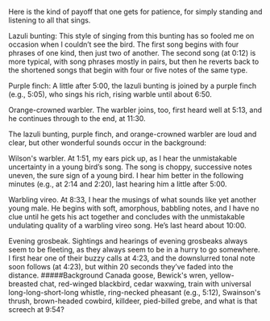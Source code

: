 Here is the kind of payoff that one gets for patience, for simply standing and listening to all that sings.

Lazuli bunting: This style of singing from this bunting has so fooled me on occasion when I couldn’t see the bird. The first song begins with four phrases of one kind, then just two of another. The second song (at 0:12) is more typical, with song phrases mostly in pairs, but then he reverts back to the shortened songs that begin with four or five notes of the same type. 

Purple finch: A little after 5:00, the lazuli bunting is joined by a purple finch (e.g., 5:05), who sings his rich, rising warble until about 6:50. 

Orange-crowned warbler. The warbler joins, too, first heard well at 5:13, and he continues through to the end, at 11:30. 

The lazuli bunting, purple finch, and orange-crowned warbler are loud and clear, but other wonderful sounds occur in the background:

Wilson's warbler. At 1:51, my ears pick up, as I hear the unmistakable uncertainty in a young bird’s song. The song is choppy, successive notes uneven, the sure sign of a young bird. I hear him better in the following minutes (e.g., at 2:14 and 2:20), last hearing him a little after 5:00.  

Warbling vireo. At 8:33, I hear the musings of what sounds like yet another young male. He begins with soft, amorphous, babbling notes, and I have no clue until he gets his act together and concludes with the unmistakable undulating quality of a warbling vireo song. He’s last heard about 10:00. 

Evening grosbeak. Sightings and hearings of evening grosbeaks always seem to be fleeting, as they always seem to be in a hurry to go somewhere. I first hear one of their buzzy calls at 4:23, and the downslurred tonal note soon follows (at 4:23), but within 20 seconds they’ve faded into the distance. 
#####Background
Canada goose, Bewick's wren, yellow-breasted chat, red-winged blackbird, cedar waxwing, train with universal long-long-short-long whistle, ring-necked pheasant (e.g., 5:12), Swainson's thrush, brown-headed cowbird, killdeer, pied-billed grebe, and what is that screech at 9:54?
